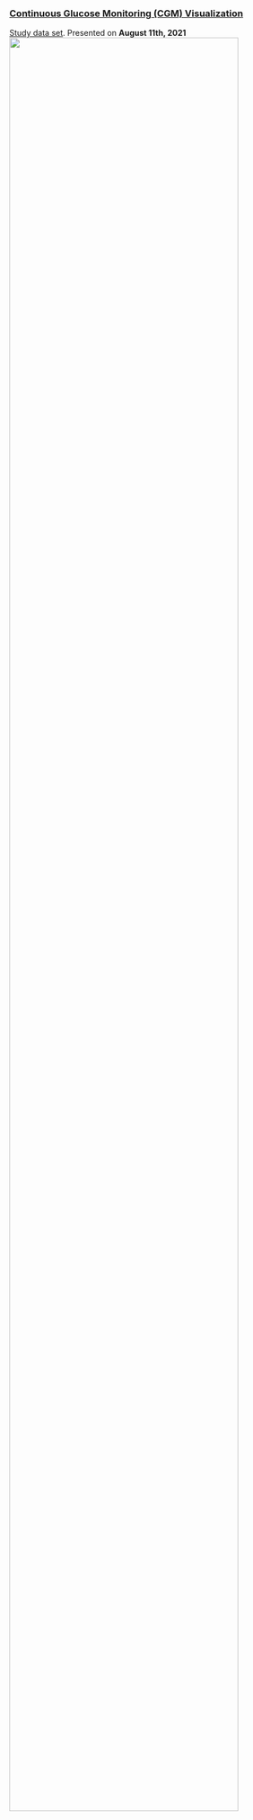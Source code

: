 ### [Continuous Glucose Monitoring (CGM) Visualization](agstn.github.io/cgm/)  
[Study data set](https://github.com/VIS-SIG/Wonderful-Wednesdays/tree/master/data/2021/2021-08-11). Presented on **August 11th, 2021**  
<img src="https://raw.githubusercontent.com/agstn/CGM/blob/main/CGM-trelliscope.png" width="90%" height="90%">
